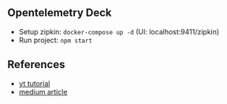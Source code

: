 ## Opentelemetry Deck

- Setup zipkin: `docker-compose up -d` (UI: localhost:9411/zipkin)
- Run project: `npm start`

## References
- [yt tutorial](https://www.youtube.com/watch?v=idDu_jXqf4E&t=1051s)
- [medium article](https://medium.com/@tedsuo/opentelemetry-nodejs-all-you-need-to-know-a4e1c8f2f93)

